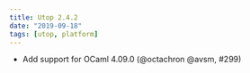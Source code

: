 ```yaml
---
title: Utop 2.4.2
date: "2019-09-18"
tags: [utop, platform]
---
```


* Add support for OCaml 4.09.0 (@octachron @avsm, #299)
